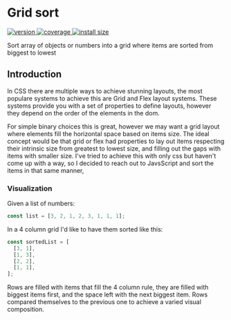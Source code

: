 # Grid sort

<div>
  <a href="https://npmjs.org/package/grid-sort">
    <img src="https://badgen.net/npm/v/grid-sort" alt="version" />
  </a>
  <a href="https://github.com/luisadame/grid-sort/tree/main/tests">
    <img src="https://img.shields.io/codecov/c/github/luisadame/grid-sort" alt="coverage" />
  </a>
  <a href="https://packagephobia.now.sh/result?p=grid-sort">
    <img src="https://packagephobia.now.sh/badge?p=grid-sort" alt="install size" />
  </a>
</div>

Sort array of objects or numbers into a grid where items are sorted from biggest to lowest

## Introduction

In CSS there are multiple ways to achieve stunning layouts, the most populare systems to achieve this are Grid and Flex layout systems. These systems provide you with a set of properties to define layouts, however they depend on the order of the elements in the dom.

For simple binary choices this is great, however we may want a grid layout where elements fill the horizontal space based on items size. The ideal concept would be that grid or flex had properties to lay out items respecting their intrinsic size from greatest to lowest size, and filling out the gaps with items with smaller size.
I've tried to achieve this with only css but haven't come up with a way, so I decided to reach out to JavsScript and sort the items in that same manner,

### Visualization

Given a list of numbers:

```javascript
const list = [3, 2, 1, 2, 3, 1, 1, 1];
```

In a 4 column grid I'd like to have them sorted like this:

```javascript
const sortedList = [
  [3, 1],
  [1, 3],
  [2, 2],
  [1, 1],
];
```

Rows are filled with items that fill the 4 column rule, they are filled with biggest items first, and the space left with the next biggest item.
Rows compared themselves to the previous one to achieve a varied visual composition.
